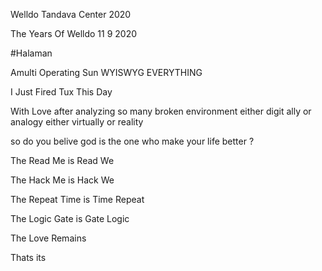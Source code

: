 Welldo Tandava Center 2020
 
The Years Of Welldo
11 9 2020 

#Halaman

Amulti Operating Sun WYISWYG EVERYTHING

I Just Fired Tux This Day

With Love after analyzing so many broken environment either digit ally or analogy either virtually or reality

so do you belive god is the one who make your life better ?

The Read Me is Read We

The Hack Me is Hack We

The Repeat Time is Time Repeat

The Logic Gate is Gate Logic

The Love Remains

Thats its

